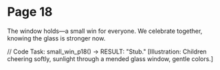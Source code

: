 # Page 18

The window holds—a small win for everyone.
We celebrate together, knowing the glass is stronger now.

// Code Task: small_win_p18() → RESULT: "Stub."
[Illustration: Children cheering softly, sunlight through a mended glass window, gentle colors.]
